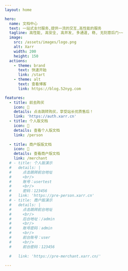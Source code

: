```yaml
---
layout: home

hero:
  name: 文档中心
  text: 一站式支付服务,提供一流的交互,高性能的服务
  tagline: 高性能, 高安全, 高并发, 多通道, 稳, 无刻意后门~~
  image:
    src: /assets/images/logo.png
    alt: Xarr
    width: 200
    height: 150
  actions:
    - theme: brand
      text: 快速开始
      link: /start
    - theme: alt
      text: 查看博客
      link: https://blog.52nyg.com

features:
  - title: 前去购买
    icon: 🛒
    details: 点击跳转购买，享受站长优质售后！
    link: 'https://auth.xarr.cn'
  - title: 个人版文档
    icon: 🛒
    details: 查看个人版文档
    link: /person
    
  - title: 商户版版文档
    icon: 🛒
    details: 查看商户版文档
    link: /merchant
  # - title: 个人版演示
  #   details: |
  #     点击跳转前台地址
  #     <br/>
  #     账号：usertest
  #     <br/>
  #     密码：123456
  #   link: 'https://pre-person.xarr.cn'
  # - title: 商户版演示
  #   details: | 
  #     点击跳转前台地址
  #     <br/>
  #     后台地址：/admin
  #     <br/>
  #     账号密码：admin
  #     <br/>
  #     前台账号：user
  #     <br/>
  #     前台密码：123456
      
  #   link: 'https://pre-merchant.xarr.cn/'
  
---
```

<style>
:root {
    --vp-home-hero-name-color: transparent;
    --vp-home-hero-name-background: -webkit-linear-gradient(120deg, #bd34fe 30%, #41d1ff);
  
    --vp-home-hero-image-background-image: linear-gradient(-45deg, #bd34fe 50%, #47caff 50%);

    --vp-home-hero-image-filter: blur(44px);
  }
  
  @media (min-width: 640px) {
    :root {
      --vp-home-hero-image-filter: blur(56px);
    }
  }
  
  @media (min-width: 960px) {
    :root {
      --vp-home-hero-image-filter: blur(68px);
    }
  }
  

</style>
